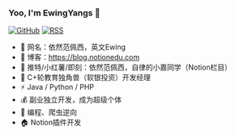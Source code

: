 ### Yoo, I'm EwingYangs 👋

[![GitHub](https://img.shields.io/badge/dynamic/json?logo=github&label=GitHub&labelColor=495867&color=495867&query=%24.data.totalSubs&url=https%3A%2F%2Fapi.spencerwoo.com%2Fsubstats%2F%3Fsource%3Dgithub%26queryKey%3Dhayschan&style=flat-square)](https://github.com/hayschan)
[![RSS](https://img.shields.io/badge/dynamic/json?logo=rss&logoColor=white&label=RSS&labelColor=95B8D1&color=95B8D1&query=%24.data.totalSubs&url=https%3A%2F%2Fapi.spencerwoo.com%2Fsubstats%2F%3Fsource%3Dfeedly%257Cinoreader%257CfeedsPub%26queryKey%3Dhttps://haysc.tech/feed.xml&style=flat-square)](https://haysc.tech/)

- 🥏 网名：依然范佩西，英文Ewing
- 👏 博客：https://blog.notionedu.com
- 🤙 推特/小红薯/即刻：依然范佩西，自律的小嘉同学（Notion栏目）
- 🦄 C+轮教育独角兽（软银投资）开发经理
- ⚡ Java / Python / PHP
- 💰 副业独立开发，成为超级个体
- 🤖️ 编程、爬虫逆向
- 🏠 Notion插件开发
